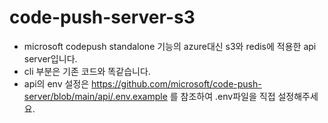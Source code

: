 # code-push-server-s3

- microsoft codepush standalone 기능의 azure대신 s3와 redis에 적용한 api server입니다.
- cli 부분은 기존 코드와 똑같습니다.
- api의 env 설정은 https://github.com/microsoft/code-push-server/blob/main/api/.env.example 를 참조하여 .env파일을 직접 설정해주세요.
